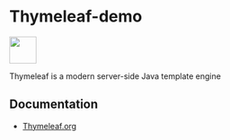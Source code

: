 # Thymeleaf-demo

<img src="https://www.thymeleaf.org/images/thymeleaf.png" width="48">

Thymeleaf is a modern server-side Java template engine

## Documentation
* [Thymeleaf.org](https://www.thymeleaf.org/)
